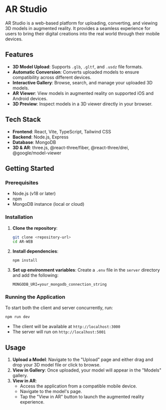 # AR Studio

AR Studio is a web-based platform for uploading, converting, and viewing 3D models in augmented reality. It provides a seamless experience for users to bring their digital creations into the real world through their mobile devices.

## Features

- **3D Model Upload**: Supports `.glb`, `.gltf`, and `.usdz` file formats.
- **Automatic Conversion**: Converts uploaded models to ensure compatibility across different devices.
- **Interactive Gallery**: Browse, search, and manage your uploaded 3D models.
- **AR Viewer**: View models in augmented reality on supported iOS and Android devices.
- **3D Preview**: Inspect models in a 3D viewer directly in your browser.

## Tech Stack

- **Frontend**: React, Vite, TypeScript, Tailwind CSS
- **Backend**: Node.js, Express
- **Database**: MongoDB
- **3D & AR**: three.js, @react-three/fiber, @react-three/drei, @google/model-viewer

## Getting Started

### Prerequisites

- Node.js (v18 or later)
- npm
- MongoDB instance (local or cloud)

### Installation

1.  **Clone the repository**:
    ```bash
    git clone <repository-url>
    cd AR-WEB
    ```

2.  **Install dependencies**:
    ```bash
    npm install
    ```

3.  **Set up environment variables**:
    Create a `.env` file in the `server` directory and add the following:
    ```
    MONGODB_URI=your_mongodb_connection_string
    ```

### Running the Application

To start both the client and server concurrently, run:

```bash
npm run dev
```

- The client will be available at `http://localhost:3000`
- The server will run on `http://localhost:5001`

## Usage

1.  **Upload a Model**: Navigate to the "Upload" page and either drag and drop your 3D model file or click to browse.
2.  **View in Gallery**: Once uploaded, your model will appear in the "Models" gallery.
3.  **View in AR**:
    - Access the application from a compatible mobile device.
    - Navigate to the model's page.
    - Tap the "View in AR" button to launch the augmented reality experience.
